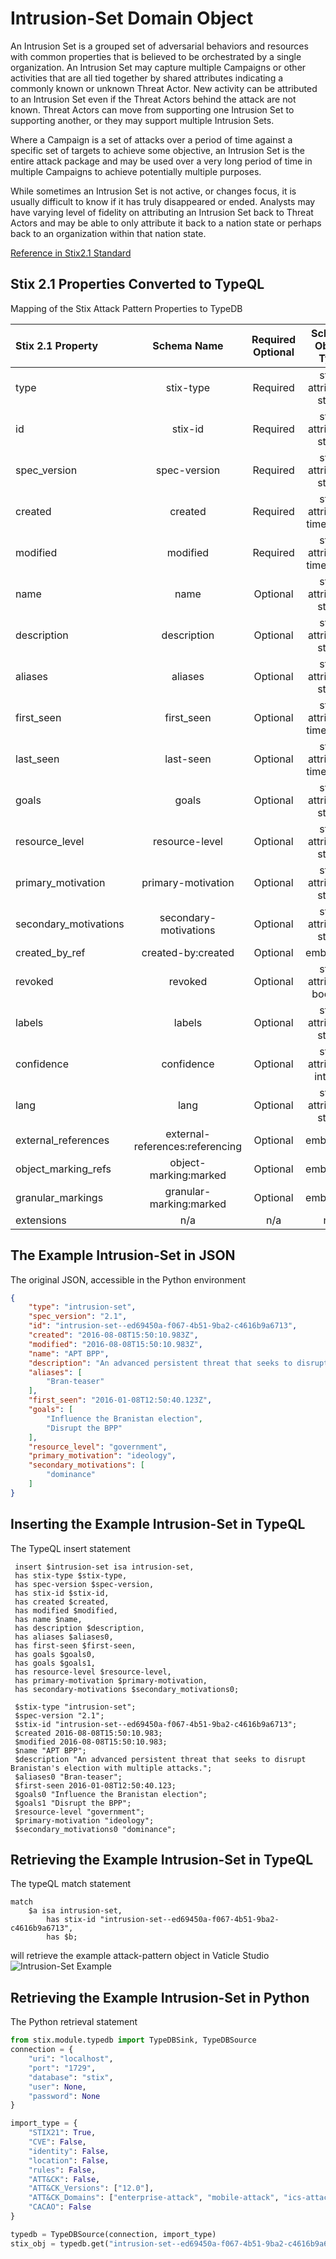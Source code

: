 # Intrusion-Set Domain Object

An Intrusion Set is a grouped set of adversarial behaviors and resources with common properties that is believed to be orchestrated by a single organization. An Intrusion Set may capture multiple Campaigns or other activities that are all tied together by shared attributes indicating a commonly known or unknown Threat Actor. New activity can be attributed to an Intrusion Set even if the Threat Actors behind the attack are not known. Threat Actors can move from supporting one Intrusion Set to supporting another, or they may support multiple Intrusion Sets.

 

Where a Campaign is a set of attacks over a period of time against a specific set of targets to achieve some objective, an Intrusion Set is the entire attack package and may be used over a very long period of time in multiple Campaigns to achieve potentially multiple purposes.

While sometimes an Intrusion Set is not active, or changes focus, it is usually difficult to know if it has truly disappeared or ended. Analysts may have varying level of fidelity on attributing an Intrusion Set back to Threat Actors and may be able to only attribute it back to a nation state or perhaps back to an organization within that nation state.

[Reference in Stix2.1 Standard](https://docs.oasis-open.org/cti/stix/v2.1/os/stix-v2.1-os.html#_5ol9xlbbnrdn)
## Stix 2.1 Properties Converted to TypeQL
Mapping of the Stix Attack Pattern Properties to TypeDB

|  Stix 2.1 Property    |           Schema Name             | Required  Optional  |      Schema Object Type | Schema Parent  |
|:--------------------|:--------------------------------:|:------------------:|:------------------------:|:-------------:|
|  type                 |            stix-type              |      Required       |  stix-attribute-string    |   attribute    |
|  id                   |             stix-id               |      Required       |  stix-attribute-string    |   attribute    |
|  spec_version         |           spec-version            |      Required       |  stix-attribute-string    |   attribute    |
|  created              |             created               |      Required       | stix-attribute-timestamp  |   attribute    |
|  modified             |             modified              |      Required       | stix-attribute-timestamp  |   attribute    |
|  name                 |               name                |      Optional       |  stix-attribute-string    |   attribute    |
|  description          |           description             |      Optional       |  stix-attribute-string    |   attribute    |
| aliases |aliases |      Optional       |  stix-attribute-string    |   attribute    |
| first_seen |first_seen |      Optional       | stix-attribute-timestamp  |   attribute    |
| last_seen |last-seen |      Optional       | stix-attribute-timestamp  |   attribute    |
| goals |goals |      Optional       |  stix-attribute-string    |   attribute    |
| resource_level |resource-level |      Optional       |  stix-attribute-string    |   attribute    |
| primary_motivation |primary-motivation |      Optional       |  stix-attribute-string    |   attribute    |
| secondary_motivations |secondary-motivations |      Optional       |  stix-attribute-string    |   attribute    |
|  created_by_ref       |        created-by:created         |      Optional       |   embedded     |relation |
|  revoked              |             revoked               |      Optional       |  stix-attribute-boolean   |   attribute    |
|  labels               |              labels               |      Optional       |  stix-attribute-string    |   attribute    |
|  confidence           |            confidence             |      Optional       |  stix-attribute-integer   |   attribute    |
|  lang                 |               lang                |      Optional       |  stix-attribute-string    |   attribute    |
|  external_references  | external-references:referencing   |      Optional       |   embedded     |relation |
|  object_marking_refs  |      object-marking:marked        |      Optional       |   embedded     |relation |
|  granular_markings    |     granular-marking:marked       |      Optional       |   embedded     |relation |
|  extensions           |               n/a                 |        n/a          |           n/a             |      n/a       |

## The Example Intrusion-Set in JSON
The original JSON, accessible in the Python environment
```json
{
    "type": "intrusion-set",
    "spec_version": "2.1",
    "id": "intrusion-set--ed69450a-f067-4b51-9ba2-c4616b9a6713",
    "created": "2016-08-08T15:50:10.983Z",
    "modified": "2016-08-08T15:50:10.983Z",
    "name": "APT BPP",
    "description": "An advanced persistent threat that seeks to disrupt Branistan's election with multiple attacks.",
    "aliases": [
        "Bran-teaser"
    ],
    "first_seen": "2016-01-08T12:50:40.123Z",
    "goals": [
        "Influence the Branistan election",
        "Disrupt the BPP"
    ],
    "resource_level": "government",
    "primary_motivation": "ideology",
    "secondary_motivations": [
        "dominance"
    ]
}
```


## Inserting the Example Intrusion-Set in TypeQL
The TypeQL insert statement
```typeql
 insert $intrusion-set isa intrusion-set,
 has stix-type $stix-type,
 has spec-version $spec-version,
 has stix-id $stix-id,
 has created $created,
 has modified $modified,
 has name $name,
 has description $description,
 has aliases $aliases0,
 has first-seen $first-seen,
 has goals $goals0,
 has goals $goals1,
 has resource-level $resource-level,
 has primary-motivation $primary-motivation,
 has secondary-motivations $secondary_motivations0;

 $stix-type "intrusion-set";
 $spec-version "2.1";
 $stix-id "intrusion-set--ed69450a-f067-4b51-9ba2-c4616b9a6713";
 $created 2016-08-08T15:50:10.983;
 $modified 2016-08-08T15:50:10.983;
 $name "APT BPP";
 $description "An advanced persistent threat that seeks to disrupt Branistan's election with multiple attacks.";
 $aliases0 "Bran-teaser";
 $first-seen 2016-01-08T12:50:40.123;
 $goals0 "Influence the Branistan election";
 $goals1 "Disrupt the BPP";
 $resource-level "government";
 $primary-motivation "ideology";
 $secondary_motivations0 "dominance";
```

## Retrieving the Example Intrusion-Set in TypeQL
The typeQL match statement

```typeql
match
    $a isa intrusion-set,
        has stix-id "intrusion-set--ed69450a-f067-4b51-9ba2-c4616b9a6713",
        has $b;
```


will retrieve the example attack-pattern object in Vaticle Studio
![Intrusion-Set Example](./img/intrusion-set.png)

## Retrieving the Example Intrusion-Set  in Python
The Python retrieval statement

```python
from stix.module.typedb import TypeDBSink, TypeDBSource
connection = {
    "uri": "localhost",
    "port": "1729",
    "database": "stix",
    "user": None,
    "password": None
}

import_type = {
    "STIX21": True,
    "CVE": False,
    "identity": False,
    "location": False,
    "rules": False,
    "ATT&CK": False,
    "ATT&CK_Versions": ["12.0"],
    "ATT&CK_Domains": ["enterprise-attack", "mobile-attack", "ics-attack"],
    "CACAO": False
}

typedb = TypeDBSource(connection, import_type)
stix_obj = typedb.get("intrusion-set--ed69450a-f067-4b51-9ba2-c4616b9a6713")
```

